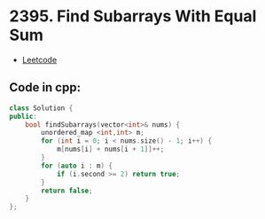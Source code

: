 # 2395. Find Subarrays With Equal Sum
- [Leetcode](https://leetcode.com/problems/find-subarrays-with-equal-sum/description/)
## Code in cpp:
```cpp
class Solution {
public:
    bool findSubarrays(vector<int>& nums) {
        unordered_map <int,int> m;
        for (int i = 0; i < nums.size() - 1; i++) {
            m[nums[i] + nums[i + 1]]++;
        }
        for (auto i : m) {
            if (i.second >= 2) return true;
        }
        return false;
    }
};
```
